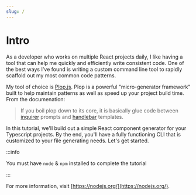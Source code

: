 ```yaml
---
slug: /
---
```


# Intro

As a developer who works on multiple React projects daily, I like having a tool that can help me quickly and efficiently write consistent code. One of the best ways I've found is writing a custom command line tool to rapidly scaffold out my most common code patterns.

My tool of choice is [Plop.js](https://plopjs.com/). Plop is a powerful "micro-generator framework" built to help maintain patterns as well as speed up your project build time. From the documenation:

> If you boil plop down to its core, it is basically glue code between [inquirer](https://github.com/SBoudrias/Inquirer.js/) prompts and [handlebar](https://github.com/wycats/handlebars.js/) templates.

In this tutorial, we'll build out a simple React component generator for your Typescript projects. By the end, you'll have a fully functioning CLI that is customized to your file generating needs. Let's get started.

:::info

You must have `node` & `npm` installed to complete the tutorial

:::

For more information, visit [https://nodejs.org/](https://nodejs.org/).
